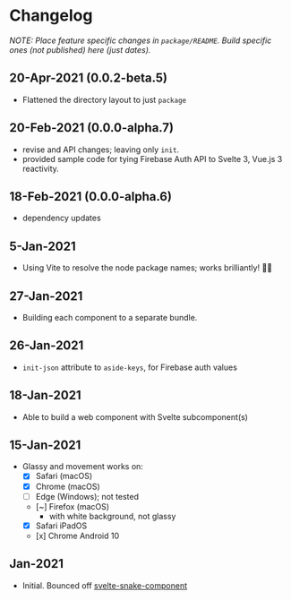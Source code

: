 # Changelog

*NOTE: Place feature specific changes in `package/README`. Build specific ones (not published) here (just dates).*

## 20-Apr-2021 (0.0.2-beta.5)

- Flattened the directory layout to just `package`

## 20-Feb-2021 (0.0.0-alpha.7)

- revise and API changes; leaving only `init`.
- provided sample code for tying Firebase Auth API to Svelte 3, Vue.js 3 reactivity.

## 18-Feb-2021 (0.0.0-alpha.6)

- dependency updates

## 5-Jan-2021

- Using Vite to resolve the node package names; works brilliantly! 🌟✨

## 27-Jan-2021

- Building each component to a separate bundle.

## 26-Jan-2021

- `init-json` attribute to `aside-keys`, for Firebase auth values

## 18-Jan-2021

- Able to build a web component with Svelte subcomponent(s)

## 15-Jan-2021

- Glassy and movement works on:
  - [x] Safari (macOS)
  - [x] Chrome (macOS)
  - [ ] Edge (Windows); not tested
  - [~] Firefox (macOS)
    - with white background, not glassy
  - [x] Safari iPadOS
  - [x] Chrome Android 10

## Jan-2021

- Initial. Bounced off [svelte-snake-component](https://github.com/gogakoreli/svelte-snake-web-component)

